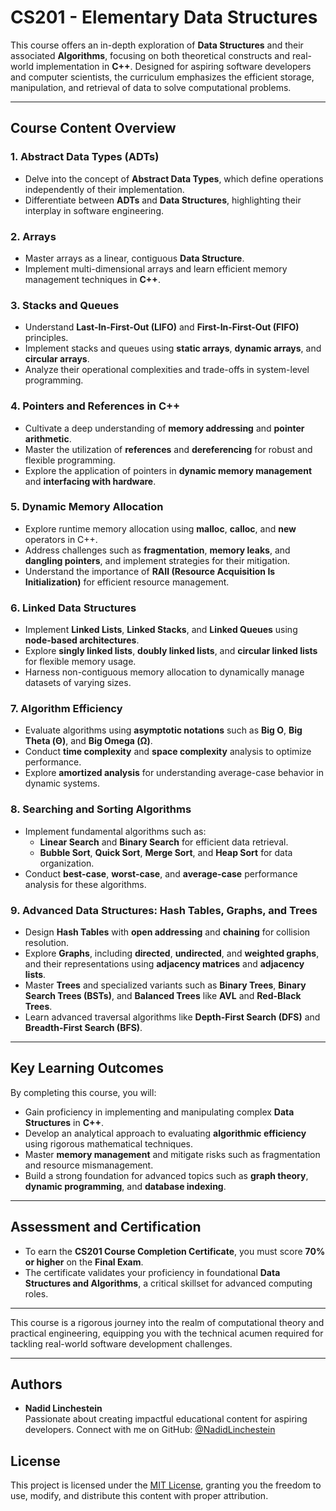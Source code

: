 # CS201 - Elementary Data Structures

This course offers an in-depth exploration of **Data Structures** and their associated **Algorithms**, focusing on both theoretical constructs and real-world implementation in **C++**. Designed for aspiring software developers and computer scientists, the curriculum emphasizes the efficient storage, manipulation, and retrieval of data to solve computational problems.

---

## Course Content Overview

### 1. Abstract Data Types (ADTs)

- Delve into the concept of **Abstract Data Types**, which define operations independently of their implementation.
- Differentiate between **ADTs** and **Data Structures**, highlighting their interplay in software engineering.

### 2. Arrays

- Master arrays as a linear, contiguous **Data Structure**.
- Implement multi-dimensional arrays and learn efficient memory management techniques in **C++**.

### 3. Stacks and Queues

- Understand **Last-In-First-Out (LIFO)** and **First-In-First-Out (FIFO)** principles.
- Implement stacks and queues using **static arrays**, **dynamic arrays**, and **circular arrays**.
- Analyze their operational complexities and trade-offs in system-level programming.

### 4. Pointers and References in C++

- Cultivate a deep understanding of **memory addressing** and **pointer arithmetic**.
- Master the utilization of **references** and **dereferencing** for robust and flexible programming.
- Explore the application of pointers in **dynamic memory management** and **interfacing with hardware**.

### 5. Dynamic Memory Allocation

- Explore runtime memory allocation using **malloc**, **calloc**, and **new** operators in C++.
- Address challenges such as **fragmentation**, **memory leaks**, and **dangling pointers**, and implement strategies for their mitigation.
- Understand the importance of **RAII (Resource Acquisition Is Initialization)** for efficient resource management.

### 6. Linked Data Structures

- Implement **Linked Lists**, **Linked Stacks**, and **Linked Queues** using **node-based architectures**.
- Explore **singly linked lists**, **doubly linked lists**, and **circular linked lists** for flexible memory usage.
- Harness non-contiguous memory allocation to dynamically manage datasets of varying sizes.

### 7. Algorithm Efficiency

- Evaluate algorithms using **asymptotic notations** such as **Big O**, **Big Theta (Θ)**, and **Big Omega (Ω)**.
- Conduct **time complexity** and **space complexity** analysis to optimize performance.
- Explore **amortized analysis** for understanding average-case behavior in dynamic systems.

### 8. Searching and Sorting Algorithms

- Implement fundamental algorithms such as:
  - **Linear Search** and **Binary Search** for efficient data retrieval.
  - **Bubble Sort**, **Quick Sort**, **Merge Sort**, and **Heap Sort** for data organization.
- Conduct **best-case**, **worst-case**, and **average-case** performance analysis for these algorithms.

### 9. Advanced Data Structures: Hash Tables, Graphs, and Trees

- Design **Hash Tables** with **open addressing** and **chaining** for collision resolution.
- Explore **Graphs**, including **directed**, **undirected**, and **weighted graphs**, and their representations using **adjacency matrices** and **adjacency lists**.
- Master **Trees** and specialized variants such as **Binary Trees**, **Binary Search Trees (BSTs)**, and **Balanced Trees** like **AVL** and **Red-Black Trees**.
- Learn advanced traversal algorithms like **Depth-First Search (DFS)** and **Breadth-First Search (BFS)**.

---

## Key Learning Outcomes

By completing this course, you will:

- Gain proficiency in implementing and manipulating complex **Data Structures** in **C++**.
- Develop an analytical approach to evaluating **algorithmic efficiency** using rigorous mathematical techniques.
- Master **memory management** and mitigate risks such as fragmentation and resource mismanagement.
- Build a strong foundation for advanced topics such as **graph theory**, **dynamic programming**, and **database indexing**.

---

## Assessment and Certification

- To earn the **CS201 Course Completion Certificate**, you must score **70% or higher** on the **Final Exam**.
- The certificate validates your proficiency in foundational **Data Structures and Algorithms**, a critical skillset for advanced computing roles.

---

This course is a rigorous journey into the realm of computational theory and practical engineering, equipping you with the technical acumen required for tackling real-world software development challenges.

---

## Authors

- **Nadid Linchestein**  
  Passionate about creating impactful educational content for aspiring developers. Connect with me on GitHub: [@NadidLinchestein](https://github.com/NadidLinchestein)

## License

This project is licensed under the [MIT License](https://choosealicense.com/licenses/mit/), granting you the freedom to use, modify, and distribute this content with proper attribution.
